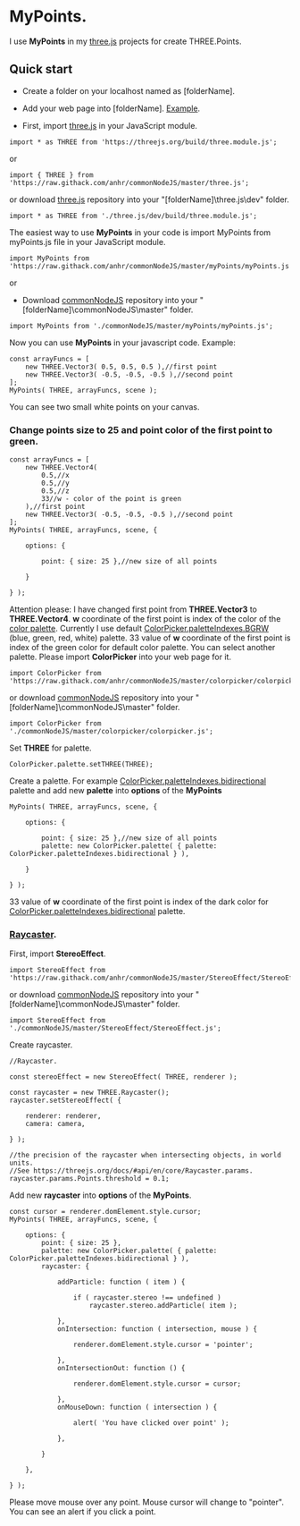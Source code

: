 # MyPoints.

I use <b>MyPoints</b> in my [three.js](https://threejs.org/) projects for create THREE.Points.

## Quick start

* Create a folder on your localhost named as [folderName].
* Add your web page into [folderName]. [Example](https://threejs.org/docs/index.html#manual/en/introduction/Creating-a-scene).

* First, import [three.js](https://github.com/anhr/three.js) in your JavaScript module.
```
import * as THREE from 'https://threejs.org/build/three.module.js';
```
or
```
import { THREE } from 'https://raw.githack.com/anhr/commonNodeJS/master/three.js';
```
or download [three.js](https://github.com/anhr/three.js) repository into your "[folderName]\three.js\dev" folder.
```
import * as THREE from './three.js/dev/build/three.module.js';
```

The easiest way to use <b>MyPoints</b> in your code is import MyPoints from myPoints.js file in your JavaScript module.
```
import MyPoints from 'https://raw.githack.com/anhr/commonNodeJS/master/myPoints/myPoints.js';
```
or
* Download [commonNodeJS](https://github.com/anhr/commonNodeJS) repository into your "[folderName]\commonNodeJS\master" folder.
```
import MyPoints from './commonNodeJS/master/myPoints/myPoints.js';
```
Now you can use <b>MyPoints</b> in your javascript code. Example:
```
const arrayFuncs = [
	new THREE.Vector3( 0.5, 0.5, 0.5 ),//first point
	new THREE.Vector3( -0.5, -0.5, -0.5 ),//second point
];
MyPoints( THREE, arrayFuncs, scene );
```
You can see two small white points on your canvas.

### Change points size to 25 and point color of the first point to green.
```
const arrayFuncs = [
	new THREE.Vector4(
		0.5,//x
		0.5,//y
		0.5,//z
		33//w - color of the point is green
	),//first point
	new THREE.Vector3( -0.5, -0.5, -0.5 ),//second point
];
MyPoints( THREE, arrayFuncs, scene, {

	options: {

		point: { size: 25 },//new size of all points

	}

} );
```
Attention please: I have changed first point from <b>THREE.Vector3</b> to <b>THREE.Vector4</b>. 
<b>w</b> coordinate of the first point is index of the color of the [color palette](https://github.com/anhr/commonNodeJS/tree/master/colorpicker).
Currently I use default [ColorPicker.paletteIndexes.BGRW](https://raw.githack.com/anhr/commonNodeJS/master/colorpicker/Example/index.html#BGRW) (blue, green, red, white) palette.
33 value of <b>w</b> coordinate of the first point is index of the green color for default color palette.
You can select another palette. Please import <b>ColorPicker</b> into your web page for it.
```
import ColorPicker from 'https://raw.githack.com/anhr/commonNodeJS/master/colorpicker/colorpicker.js';
```
or download [commonNodeJS](https://github.com/anhr/commonNodeJS) repository into your "[folderName]\commonNodeJS\master" folder.
```
import ColorPicker from './commonNodeJS/master/colorpicker/colorpicker.js';
```
Set <b>THREE</b> for palette.
```
ColorPicker.palette.setTHREE(THREE);
```
Create a palette. For example [ColorPicker.paletteIndexes.bidirectional](https://raw.githack.com/anhr/commonNodeJS/master/colorpicker/Example/index.html#Bidirectional) palette
and add new <b>palette</b> into <b>options</b> of the <b>MyPoints</b>
```
MyPoints( THREE, arrayFuncs, scene, {

	options: {

		point: { size: 25 },//new size of all points
		palette: new ColorPicker.palette( { palette: ColorPicker.paletteIndexes.bidirectional } ),

	}

} );
```
33 value of <b>w</b> coordinate of the first point is index of the dark color for [ColorPicker.paletteIndexes.bidirectional](https://raw.githack.com/anhr/commonNodeJS/master/colorpicker/Example/index.html#Bidirectional) palette.
### [Raycaster](https://threejs.org/docs/index.html#api/en/core/Raycaster).

First, import <b>StereoEffect</b>.
```
import StereoEffect from 'https://raw.githack.com/anhr/commonNodeJS/master/StereoEffect/StereoEffect.js';
```
or download [commonNodeJS](https://github.com/anhr/commonNodeJS) repository into your "[folderName]\commonNodeJS\master" folder.
```
import StereoEffect from './commonNodeJS/master/StereoEffect/StereoEffect.js';
```
Create raycaster.
```
//Raycaster.

const stereoEffect = new StereoEffect( THREE, renderer );

const raycaster = new THREE.Raycaster();
raycaster.setStereoEffect( {

	renderer: renderer,
	camera: camera,

} );

//the precision of the raycaster when intersecting objects, in world units.
//See https://threejs.org/docs/#api/en/core/Raycaster.params.
raycaster.params.Points.threshold = 0.1;
```
Add new <b>raycaster</b> into <b>options</b> of the <b>MyPoints</b>.
```
const cursor = renderer.domElement.style.cursor;
MyPoints( THREE, arrayFuncs, scene, {

	options: {
		point: { size: 25 },
		palette: new ColorPicker.palette( { palette: ColorPicker.paletteIndexes.bidirectional } ),
		raycaster: {

			addParticle: function ( item ) {

				if ( raycaster.stereo !== undefined )
					raycaster.stereo.addParticle( item );

			},
			onIntersection: function ( intersection, mouse ) {

				renderer.domElement.style.cursor = 'pointer';

			},
			onIntersectionOut: function () {

				renderer.domElement.style.cursor = cursor;

			},
			onMouseDown: function ( intersection ) {

				alert( 'You have clicked over point' );

			},

		}

	},

} );
```
Please move mouse over any point. Mouse cursor will change to "pointer".
You can see an alert if you click a point.
